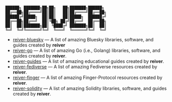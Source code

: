 ```
██████╗ ███████╗██╗██╗   ██╗███████╗██████╗ 
██╔══██╗██╔════╝██║██║   ██║██╔════╝██╔══██╗
██████╔╝█████╗  ██║██║   ██║█████╗  ██████╔╝
██╔══██╗██╔══╝  ██║╚██╗ ██╔╝██╔══╝  ██╔══██╗
██║  ██║███████╗██║ ╚████╔╝ ███████╗██║  ██║
╚═╝  ╚═╝╚══════╝╚═╝  ╚═══╝  ╚══════╝╚═╝  ╚═╝
```

* [reiver-bluesky](https://reiver.link/reiver-bluesky) — A list of amazing Bluesky libraries, software, and guides created by **reiver**
* [reiver-go](https://reiver.link/reiver-go) — A list of amazing Go (i.e., Golang) libraries, software, and guides created by **reiver**.
* [reiver-guides](reiver-guides.md) — A list of amazing educational guides created by **reiver**.
* [reiver-fediverse](reiver-fediverse.md) — A list of amazing Fediverse resources created by **reiver**.
* [reiver-finger](reiver-finger.md) — A list of amazing Finger-Protocol resources created by **reiver**.
* [reiver-solidity](https://reiver.link/reiver-solidity) — A list of amazing Solidity libraries, software, and guides created by **reiver**.
